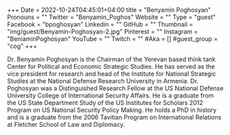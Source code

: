 +++
Date = 2022-10-24T04:45:01+04:00
title = "Benyamin Poghosyan"
Pronouns = ""
Twitter = "Benyamin_Poghos"
Website = ""
Type = "guest"
Facebook = "bpoghosyan"
Linkedin = ""
GitHub = ""
Thumbnail = "img/guest/Benyamin-Poghosyan-2.jpg"
Pinterest = ""
Instagram = "BeniaminPoghosyan"
YouTube = ""
Twitch = ""
#Aka = []
#guest_group = "cog"
+++

Dr. Benyamin Poghosyan is the Chairman of the Yerevan based think tank Center for Political and Economic Strategic Studies. He has served as the vice president for research and head of the Institute for National Strategic Studies at the National Defense Research University in Armenia. Dr. Poghosyan was a Distinguished Research Fellow at the US National Defense University College of International Security Affairs. He is a graduate from the US State Department Study of the US Institutes for Scholars 2012 Program on US National Security Policy Making. He holds a PhD in history and is a graduate from the 2006 Tavitian Program on International Relations at Fletcher School of Law and Diplomacy.

